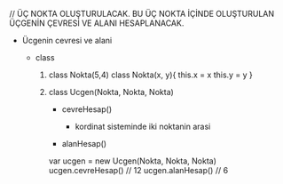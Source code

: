 // ÜÇ NOKTA OLUŞTURULACAK. BU ÜÇ NOKTA İÇİNDE OLUŞTURULAN ÜÇGENİN ÇEVRESİ VE ALANI HESAPLANACAK.
- Ücgenin cevresi ve alani

    - class 
        1. class Nokta(5,4)
            class Nokta(x, y){
                this.x = x
                this.y = y
            }


        2. class Ucgen(Nokta, Nokta, Nokta)

            - cevreHesap()
                - kordinat sisteminde iki noktanin arasi 


            - alanHesap()


            var ucgen = new Ucgen(Nokta, Nokta, Nokta)
            ucgen.cevreHesap() // 12
            ucgen.alanHesap() // 6